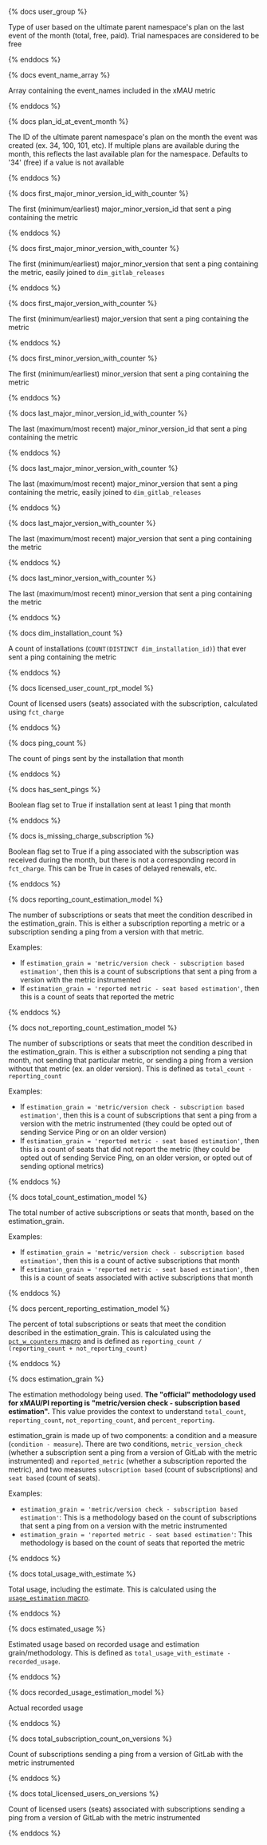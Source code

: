 {% docs user_group %}

Type of user based on the ultimate parent namespace's plan on the last event of the month (total, free, paid). Trial namespaces are considered to be free

{% enddocs %}

{% docs event_name_array %}

Array containing the event_names included in the xMAU metric

{% enddocs %}

{% docs plan_id_at_event_month %}

The ID of the ultimate parent namespace's plan on the month the event was created (ex. 34, 100, 101, etc). If multiple plans are available during the month, this reflects the last available plan for the namespace. Defaults to '34' (free) if a value is not available

{% enddocs %}

{% docs first_major_minor_version_id_with_counter %}

The first (minimum/earliest) major_minor_version_id that sent a ping containing the metric

{% enddocs %}

{% docs first_major_minor_version_with_counter %}

The first (minimum/earliest) major_minor_version that sent a ping containing the metric, easily joined to `dim_gitlab_releases`

{% enddocs %}

{% docs first_major_version_with_counter %}

The first (minimum/earliest) major_version that sent a ping containing the metric

{% enddocs %}

{% docs first_minor_version_with_counter %}

The first (minimum/earliest) minor_version that sent a ping containing the metric

{% enddocs %}

{% docs last_major_minor_version_id_with_counter %}

The last (maximum/most recent) major_minor_version_id that sent a ping containing the metric

{% enddocs %}

{% docs last_major_minor_version_with_counter %}

The last (maximum/most recent) major_minor_version that sent a ping containing the metric, easily joined to `dim_gitlab_releases`

{% enddocs %}

{% docs last_major_version_with_counter %}

The last (maximum/most recent) major_version that sent a ping containing the metric

{% enddocs %}

{% docs last_minor_version_with_counter %}

The last (maximum/most recent) minor_version that sent a ping containing the metric

{% enddocs %}

{% docs dim_installation_count %}

A count of installations (`COUNT(DISTINCT dim_installation_id)`) that ever sent a ping containing the metric

{% enddocs %}

{% docs licensed_user_count_rpt_model %}

Count of licensed users (seats) associated with the subscription, calculated using `fct_charge`

{% enddocs %}

{% docs ping_count %}

The count of pings sent by the installation that month

{% enddocs %}

{% docs has_sent_pings %}

Boolean flag set to True if installation sent at least 1 ping that month

{% enddocs %}

{% docs is_missing_charge_subscription %}

Boolean flag set to True if a ping associated with the subscription was received during the month, but there is not a corresponding record in `fct_charge`. This can be True in cases of delayed renewals, etc.

{% enddocs %}

{% docs reporting_count_estimation_model %}

The number of subscriptions or seats that meet the condition described in the estimation_grain. This is either a subscription reporting a metric or a subscription sending a ping from a version with that metric.

Examples: 
- If `estimation_grain = 'metric/version check - subscription based estimation'`, then this is a count of subscriptions that sent a ping from a version with the metric instrumented
- If `estimation_grain = 'reported metric - seat based estimation'`, then this is a count of seats that reported the metric

{% enddocs %}

{% docs not_reporting_count_estimation_model %}

The number of subscriptions or seats that meet the condition described in the estimation_grain. This is either a subscription not sending a ping that month, not sending that particular metric, or sending a ping from a version without that metric (ex. an older version). This is defined as `total_count - reporting_count`

Examples: 
- If `estimation_grain = 'metric/version check - subscription based estimation'`, then this is a count of subscriptions that sent a ping from a version with the metric instrumented (they could be opted out of sending Service Ping or on an older version)
- If `estimation_grain = 'reported metric - seat based estimation'`, then this is a count of seats that did not report the metric (they could be opted out of sending Service Ping, on an older version, or opted out of sending optional metrics)

{% enddocs %}

{% docs total_count_estimation_model %}

The total number of active subscriptions or seats that month, based on the estimation_grain.

Examples:
- If `estimation_grain = 'metric/version check - subscription based estimation'`, then this is a count of active subscriptions that month
- If `estimation_grain = 'reported metric - seat based estimation'`, then this is a count of seats associated with active subscriptions that month

{% enddocs %}

{% docs percent_reporting_estimation_model %}

The percent of total subscriptions or seats that meet the condition described in the estimation_grain. This is calculated using the [`pct_w_counters` macro](https://dbt.gitlabdata.com/#!/macro/macro.gitlab_snowflake.pct_w_counters) and is defined as `reporting_count / (reporting_count + not_reporting_count)`

{% enddocs %}

{% docs estimation_grain %}

The estimation methodology being used. **The "official" methodology used for xMAU/PI reporting is "metric/version check - subscription based estimation".** This value provides the context to understand `total_count`, `reporting_count`, `not_reporting_count`, and `percent_reporting`. 

estimation_grain is made up of two components: a condition and a measure (`condition - measure`). There are two conditions, `metric_version_check` (whether a subscription sent a ping from a version of GitLab with the metric instrumented) and `reported_metric` (whether a subscription reported the metric), and two measures `subscription based` (count of subscriptions) and `seat based` (count of seats).

Examples:
- `estimation_grain = 'metric/version check - subscription based estimation'`: This is a methodology based on the count of subscriptions that sent a ping from on a version with the metric instrumented
- `estimation_grain = 'reported metric - seat based estimation'`: This methodology is based on the count of seats that reported the metric

{% enddocs %}

{% docs total_usage_with_estimate %}

Total usage, including the estimate. This is calculated using the [`usage_estimation` macro](https://dbt.gitlabdata.com/#!/macro/macro.gitlab_snowflake.usage_estimation).

{% enddocs %}

{% docs estimated_usage %}

Estimated usage based on recorded usage and estimation grain/methodology. This is defined as `total_usage_with_estimate - recorded_usage`.

{% enddocs %}

{% docs recorded_usage_estimation_model %}

Actual recorded usage

{% enddocs %}

{% docs total_subscription_count_on_versions %}

Count of subscriptions sending a ping from a version of GitLab with the metric instrumented

{% enddocs %}

{% docs total_licensed_users_on_versions %}

Count of licensed users (seats) associated with subscriptions sending a ping from a version of GitLab with the metric instrumented

{% enddocs %}
